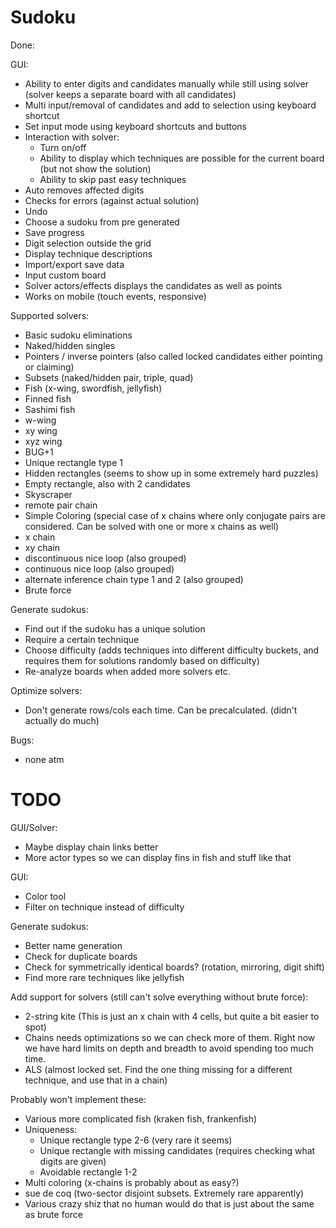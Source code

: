 # Sudoku

Done:

GUI:
- Ability to enter digits and candidates manually while still using solver (solver keeps a separate board with all candidates)
- Multi input/removal of candidates and add to selection using keyboard shortcut
- Set input mode using keyboard shortcuts and buttons
- Interaction with solver:
    - Turn on/off
    - Ability to display which techniques are possible for the current board (but not show the solution)
    - Ability to skip past easy techniques
- Auto removes affected digits
- Checks for errors (against actual solution)
- Undo
- Choose a sudoku from pre generated
- Save progress
- Digit selection outside the grid
- Display technique descriptions
- Import/export save data
- Input custom board
- Solver actors/effects displays the candidates as well as points
- Works on mobile (touch events, responsive)

Supported solvers:
- Basic sudoku eliminations
- Naked/hidden singles
- Pointers / inverse pointers (also called locked candidates either pointing or claiming)
- Subsets (naked/hidden pair, triple, quad)
- Fish (x-wing, swordfish, jellyfish)
- Finned fish
- Sashimi fish
- w-wing
- xy wing
- xyz wing
- BUG+1
- Unique rectangle type 1
- Hidden rectangles (seems to show up in some extremely hard puzzles)
- Empty rectangle, also with 2 candidates
- Skyscraper
- remote pair chain
- Simple Coloring (special case of x chains where only conjugate pairs are considered. Can be solved with one or more x chains as well)
- x chain
- xy chain
- discontinuous nice loop (also grouped)
- continuous nice loop (also grouped)
- alternate inference chain type 1 and 2 (also grouped)
- Brute force

Generate sudokus:
- Find out if the sudoku has a unique solution
- Require a certain technique
- Choose difficulty (adds techniques into different difficulty buckets, and requires them for solutions randomly based on difficulty)
- Re-analyze boards when added more solvers etc.

Optimize solvers:
- Don't generate rows/cols each time. Can be precalculated. (didn't actually do much)

Bugs:
- none atm

# TODO

GUI/Solver:
- Maybe display chain links better
- More actor types so we can display fins in fish and stuff like that

GUI:
- Color tool
- Filter on technique instead of difficulty

Generate sudokus:
- Better name generation
- Check for duplicate boards
- Check for symmetrically identical boards? (rotation, mirroring, digit shift)
- Find more rare techniques like jellyfish

Add support for solvers (still can't solve everything without brute force): 
- 2-string kite (This is just an x chain with 4 cells, but quite a bit easier to spot)
- Chains needs optimizations so we can check more of them. Right now we have hard limits on depth and breadth to avoid spending too much time.
- ALS (almost locked set. Find the one thing missing for a different technique, and use that in a chain)


Probably won't implement these:
- Various more complicated fish (kraken fish, frankenfish)
- Uniqueness:
  - Unique rectangle type 2-6 (very rare it seems)
  - Unique rectangle with missing candidates (requires checking what digits are given)
  - Avoidable rectangle 1-2
- Multi coloring (x-chains is probably about as easy?)
- sue de coq (two-sector disjoint subsets. Extremely rare apparently)
- Various crazy shiz that no human would do that is just about the same as brute force